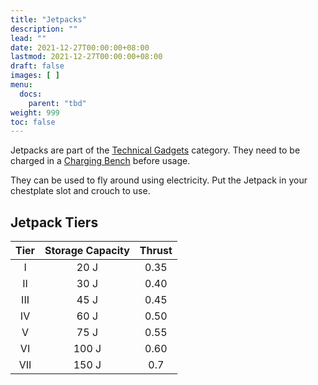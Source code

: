 ```yaml
---
title: "Jetpacks"
description: ""
lead: ""
date: 2021-12-27T00:00:00+08:00
lastmod: 2021-12-27T00:00:00+08:00
draft: false
images: [ ]
menu:
  docs:
    parent: "tbd"
weight: 999
toc: false
---
```


Jetpacks are part of the [Technical Gadgets](/docs/slimefun/technical-gadgets) category. They need to be charged in a [Charging Bench](/docs/slimefun/charging-bench) before usage.

They can be used to fly around using electricity. Put the Jetpack in your chestplate slot and crouch to use.

## Jetpack Tiers

| Tier | Storage Capacity | Thrust |
|:----:|:----------------:|:------:|
|  I   |       20 J       |  0.35  |
|  II  |       30 J       |  0.40  |
| III  |       45 J       |  0.45  |
|  IV  |       60 J       |  0.50  |
|  V   |       75 J       |  0.55  |
|  VI  |      100 J       |  0.60  |
| VII  |      150 J       |  0.7   |
